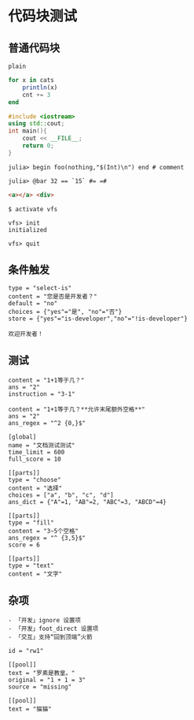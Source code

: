 # 代码块测试
## 普通代码块
```plain
plain
```

```jl
for x in cats
	println(x)
	cnt += 3
end
```

```cpp
#include <iostream>
using std::cout;
int main(){
	cout << __FILE__;
	return 0;
}
```

```julia-repl
julia> begin foo(nothing,"$(Int)\n") end # comment

julia> @bar 32 == `15` #= =#
```

```html
<a></a> <div>
```

```shell
$ activate vfs

vfs> init
initialized

vfs> quit
```

## 条件触发
```insert-setting
type = "select-is"
content = "您是否是开发者？"
default = "no"
choices = {"yes"="是", "no"="否"}
store = {"yes"="is-developer","no"="!is-developer"}
```

```check developer
欢迎开发者！
```

## 测试
```insert-fill
content = "1+1等于几？"
ans = "2"
instruction = "3-1"
```

```insert-fill
content = "1+1等于几？**允许末尾额外空格**"
ans = "2"
ans_regex = "^2 {0,}$"
```

```insert-test
[global]
name = "文档测试测试"
time_limit = 600
full_score = 10

[[parts]]
type = "choose"
content = "选择"
choices = ["a", "b", "c", "d"]
ans_dict = {"A"=1, "AB"=2, "ABC"=3, "ABCD"=4}

[[parts]]
type = "fill"
content = "3~5个空格"
ans_regex = "^ {3,5}$"
score = 6

[[parts]]
type = "text"
content = "文字"
```

## 杂项
```hide 点击显示内容
- 「开发」ignore 设置项
- 「开发」foot_direct 设置项
- 「交互」支持“回到顶端”火箭
```

```random-word
id = "rw1"

[[pool]]
text = "罗素是教皇。"
original = "1 + 1 = 3"
source = "missing"

[[pool]]
text = "猫猫"
```
